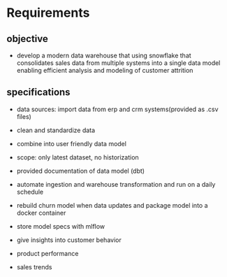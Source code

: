 # Requirements

## objective 
- develop a modern data warehouse that using snowflake that consolidates sales data from multiple systems into a single data model enabling efficient analysis and modeling of customer attrition

## specifications
- data sources: import data from erp and crm systems(provided as .csv files)
- clean and standardize data
- combine into user friendly data model
- scope: only latest dataset, no historization
- provided documentation of data model (dbt)

- automate ingestion and warehouse transformation and run on a daily schedule
- rebuild churn model when data updates and package model into a docker container
- store model specs with mlflow

- give insights into customer behavior
- product performance
- sales trends

